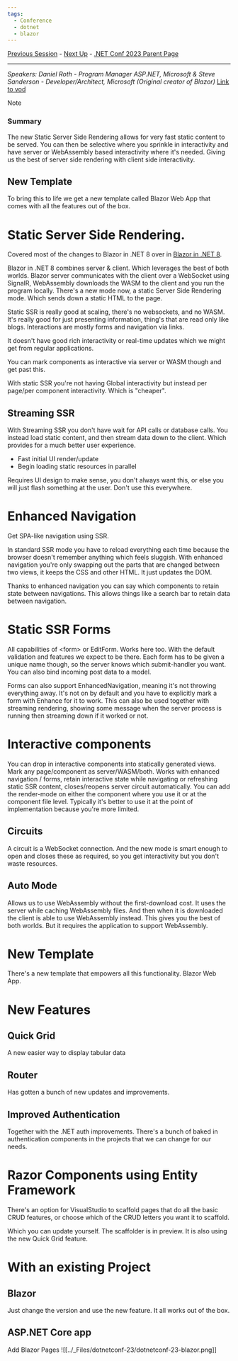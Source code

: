 ```yaml
---
tags:
  - Conference
  - dotnet
  - blazor
---
```

[Previous Session](Welcome%20to%20.NET%208.md) - [Next Up](Building%20Cloud%20Native%20apps%20with%20.NET%208.md) - [.NET Conf 2023 Parent Page](../README.md)

---
_Speakers:
Daniel Roth - Program Manager ASP.NET, Microsoft 
& Steve Sanderson - Developer/Architect, Microsoft (Original creator of Blazor)_
[Link to vod](https://www.youtube.com/watch?v=YwZdtLEtROA)

>[!note]
> ### Summary
>The new Static Server Side Rendering allows for very fast static content to be served. You can then be selective where you sprinkle in interactivity and have server or WebAssembly based interactivity where it's needed. Giving us the best of server side rendering with client side interactivity. 
>## New Template
>To bring this to life we get a new template called Blazor Web App that comes with all the features out of the box.

# Static Server Side Rendering.
Covered most of the changes to Blazor in .NET 8 over in [Blazor in .NET 8](../../../2.%20Frontend/Blazor/Blazor%20in%20.NET%208.md).  

Blazor in .NET 8 combines server & client. Which leverages the best of both worlds. Blazor server communicates with the client over a WebSocket using SignalR, WebAssembly downloads the WASM to the client and you run the program locally. There's a new mode now, a static Server Side Rendering mode. Which sends down a static HTML to the page.

Static SSR is really good at scaling, there's no websockets, and no WASM.
It's really good for just presenting information, thing's that are read only like blogs. 
Interactions are mostly forms and navigation via links.

It doesn't have good rich interactivity or real-time updates which we might get from regular applications.

You can mark components as interactive via server or WASM though and get past this.

With static SSR you're not having Global interactivity but instead per page/per component interactivity. Which is "cheaper". 
## Streaming SSR
With Streaming SSR you don't have wait for API calls or database calls. You instead load static content, and then stream data down to the client. Which provides for a much better user experience.

+ Fast initial UI render/update
+ Begin loading static resources in parallel

Requires UI design to make sense, you don't always want this, or else you will just flash something at the user. Don't use this everywhere.
# Enhanced Navigation
Get SPA-like navigation using SSR.

In standard SSR mode you have to reload everything each time because the browser doesn't remember anything which feels sluggish. With enhanced navigation you're only swapping out the parts that are changed between two views, it keeps the CSS and other HTML. It just updates the DOM.

Thanks to enhanced navigation you can say which components to retain state between navigations. This allows things like a search bar to retain data between navigation. 
# Static SSR Forms
All capabilities of \<form> or EditForm. Works here too. With the default validation and features we expect to be there. Each form has to be given a unique name though, so the server knows which submit-handler you want. You can also bind incoming post data to a model.

Forms can also support EnhancedNavigation, meaning it's not throwing everything away. It's not on by default and you have to explicitly mark a form with Enhance for it to work. This can also be used together with streaming rendering, showing some message when the server process is running then streaming down if it worked or not.
# Interactive components
You can drop in interactive components into statically generated views.
Mark any page/component as server/WASM/both.
Works with enhanced navigation / forms, retain interactive state while navigating or refreshing static SSR content, closes/reopens server circuit automatically.  You can add the render-mode on either the component where you use it or at the component file level. Typically it's better to use it at the point of implementation because you're more limited.
## Circuits
A circuit is a WebSocket connection. And the new mode is smart enough to open and closes these as required, so you get interactivity but you don't waste resources.
## Auto Mode
Allows us to use WebAssembly without the first-download cost. It uses the server while caching WebAssembly files. And then when it is downloaded the client is able to use WebAssembly instead.
This gives you the best of both worlds. But it requires the application to support WebAssembly.
# New Template
There's a new template that empowers all this functionality. Blazor Web App.
# New Features
## Quick Grid
A new easier way to display tabular data
## Router
Has gotten a bunch of new updates and improvements.
## Improved Authentication
Together with the .NET auth improvements. There's a bunch of baked in authentication components in the projects that we can change for our needs. 
# Razor Components using Entity Framework
There's an option for VisualStudio to scaffold pages that do all the basic CRUD features, or choose which of the CRUD letters you want it to scaffold. 

Which you can update yourself. The scaffolder is in preview. It is also using the new Quick Grid feature. 
# With an existing Project
## Blazor
Just change the version and use the new feature. It all works out of the box. 
## ASP.NET  Core app
Add Blazor Pages
![[../_Files/dotnetconf-23/dotnetconf-23-blazor.png]]

